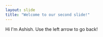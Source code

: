 ```yaml
---
layout: slide
title: "Welcome to our second slide!"
---
```

Hi I'm Ashish.
Use the left arrow to go back!
